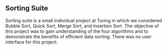 ## Sorting Suite

Sorting suite is a small individual project at Turing in which we considered Bubble Sort, Quick Sort, Merge Sort, and Insertion Sort. The objective of this project was to gain understanding of the four algorithms and to demonstrate the benefits of efficient data sorting. There was no user interface for this project.
